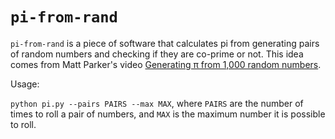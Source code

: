 # `pi-from-rand`

`pi-from-rand` is a piece of software that calculates pi from generating pairs of random numbers and checking if they are co-prime or not. This idea comes from Matt Parker's video [Generating π from 1,000 random numbers](https://www.youtube.com/watch?v=RZBhSi_PwHU).

Usage:

`python pi.py --pairs PAIRS --max MAX`, where `PAIRS` are the number of times to roll a pair of numbers, and `MAX` is the maximum number it is possible to roll.
